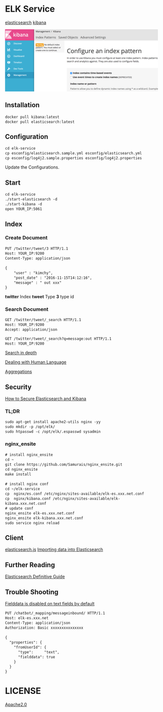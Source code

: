 # ELK Service
[elasticsearch](https://hub.docker.com/_/elasticsearch/)
[kibana](https://hub.docker.com/_/kibana/)

![](./docs/1.png)

## Installation
```
docker pull kibana:latest
docker pull elasticsearch:latest
```

## Configuration
```
cd elk-service
cp esconfig/elasticsearch.sample.yml esconfig/elasticsearch.yml
cp esconfig/log4j2.sample.properties esconfig/log4j2.properties
```

Update the Configurations.

## Start
```
cd elk-service
./start-elasticsearch -d
./start-kibana -d
open YOUR_IP:5061
```

## Index
### Create Document
```
PUT /twitter/tweet/3 HTTP/1.1
Host: YOUR_IP:9200
Content-Type: application/json

{
    "user" : "kimchy",
    "post_date" : "2016-11-15T14:12:16",
    "message" : " out xxx"
}
```

**twitter** Index
**tweet** Type
**3** type id


### Search Document

```
GET /twitter/tweet/_search HTTP/1.1
Host: YOUR_IP:9200
Accept: application/json
```

```
GET /twitter/tweet/_search?q=message:out HTTP/1.1
Host: YOUR_IP:9200
```

[Search in depth](https://www.elastic.co/guide/en/elasticsearch/guide/current/search-in-depth.html)

[Dealing with Human Language](https://www.elastic.co/guide/en/elasticsearch/guide/current/languages.html#languages)

[Aggregations](https://www.elastic.co/guide/en/elasticsearch/guide/current/aggregations.html)

## Security
[How to Secure Elasticsearch and Kibana](https://www.mapr.com/blog/how-secure-elasticsearch-and-kibana)

### TL;DR
```
sudo apt-get install apache2-utils nginx -yy
sudo mkdir -p /opt/elk/
sudo htpasswd -c /opt/elk/.espasswd sysadmin
```

### nginx_ensite

```
# install nginx_ensite
cd ~
git clone https://github.com/Samurais/nginx_ensite.git
cd nginx_ensite
make install

# install nginx conf
cd ~/elk-service
cp  nginx/es.conf /etc/nginx/sites-available/elk-es.xxx.net.conf
cp  nginx/kibana.conf /etc/nginx/sites-available/elk-kibana.xxx.net.conf
# update conf
nginx_ensite elk-es.xxx.net.conf
nginx_ensite elk-kibana.xxx.net.conf
sudo service nginx reload
```


## Client
[elasticsearch.js](https://www.elastic.co/guide/en/elasticsearch/client/javascript-api/current/index.html)
[Importing data into Elasticsearch](https://gist.github.com/Samurais/0da7bcbe0cc5830b118b411596f2c171)

## Further Reading
[Elasticsearch Definitive Guide](./elasticsearch-definitive-guide-en.pdf)

## Trouble Shooting
[Fielddata is disabled on text fields by default](https://www.elastic.co/guide/en/elasticsearch/reference/5.0/fielddata.html)
```
PUT /chatbot/_mapping/messageinbound/ HTTP/1.1
Host: elk-es.xxx.net
Content-Type: application/json
Authorization: Basic xxxxxxxxxxxxxxx

{
  "properties": {
    "fromUserId": { 
      "type":     "text",
      "fielddata": true
    }
  }
}
```

# LICENSE
[Apache2.0](./LICENSE)